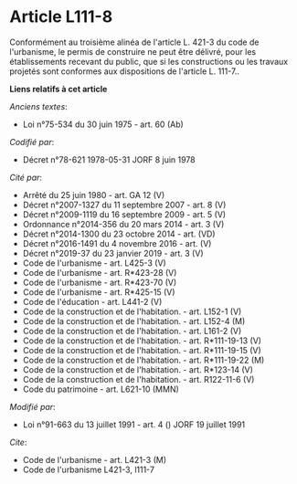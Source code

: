 # Article L111-8

Conformément au troisième alinéa de l'article L. 421-3 du code de l'urbanisme, le permis de construire ne peut être délivré,
pour les établissements recevant du public, que si les constructions ou les travaux projetés sont conformes aux dispositions
de l'article L. 111-7..

**Liens relatifs à cet article**

_Anciens textes_:

  - Loi n°75-534 du 30 juin 1975 - art. 60 (Ab)

_Codifié par_:

  - Décret n°78-621 1978-05-31 JORF 8 juin 1978

_Cité par_:

  - Arrêté du 25 juin 1980 - art. GA 12 (V)
  - Décret n°2007-1327 du 11 septembre 2007 - art. 8 (V)
  - Décret n°2009-1119 du 16 septembre 2009 - art. 5 (V)
  - Ordonnance n°2014-356 du 20 mars 2014 - art. 3 (V)
  - Décret n°2014-1300 du 23 octobre 2014 - art. (VD)
  - Décret n°2016-1491 du 4 novembre 2016 - art. (V)
  - Décret n°2019-37 du 23 janvier 2019 - art. 3 (V)
  - Code de l'urbanisme - art. L425-3 (V)
  - Code de l'urbanisme - art. R*423-28 (V)
  - Code de l'urbanisme - art. R*423-70 (V)
  - Code de l'urbanisme - art. R*425-15 (V)
  - Code de l'éducation - art. L441-2 (V)
  - Code de la construction et de l'habitation. - art. L152-1 (V)
  - Code de la construction et de l'habitation. - art. L152-4 (M)
  - Code de la construction et de l'habitation. - art. L161-2 (V)
  - Code de la construction et de l'habitation. - art. R*111-19-13 (V)
  - Code de la construction et de l'habitation. - art. R*111-19-15 (V)
  - Code de la construction et de l'habitation. - art. R*111-19-22 (M)
  - Code de la construction et de l'habitation. - art. R*123-14 (V)
  - Code de la construction et de l'habitation. - art. R122-11-6 (V)
  - Code du patrimoine - art. L621-10 (MMN)

_Modifié par_:

  - Loi n°91-663 du 13 juillet 1991 - art. 4 () JORF 19 juillet 1991

_Cite_:

  - Code de l'urbanisme - art. L421-3 (M)
  - Code de l'urbanisme L421-3, l111-7
